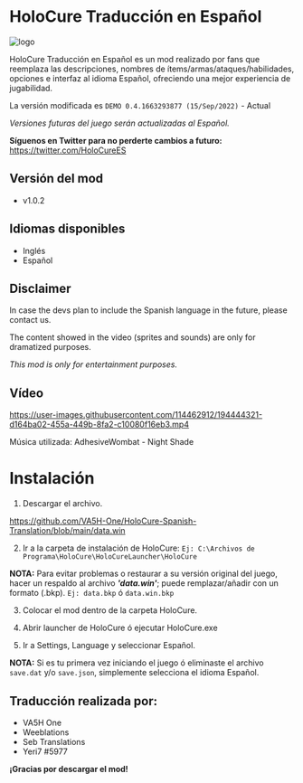 # HoloCure Traducción en Español
![logo](https://user-images.githubusercontent.com/114462912/194187902-3f244505-00e2-4fa9-a73a-b905f7f5d6eb.png)

HoloCure Traducción en Español es un mod realizado por fans que reemplaza las descripciones, nombres de ítems/armas/ataques/habilidades, opciones e interfaz al idioma Español, ofreciendo una mejor experiencia de jugabilidad.

La versión modificada es `DEMO 0.4.1663293877 (15/Sep/2022)` - Actual

*Versiones futuras del juego serán actualizadas al Español.*

**Síguenos en Twitter para no perderte cambios a futuro:** https://twitter.com/HoloCureES

## Versión del mod
- v1.0.2

## Idiomas disponibles
- Inglés
- Español

## Disclaimer
In case the devs plan to include the Spanish language in the future, please contact us.

The content showed in the video (sprites and sounds) are only for dramatized purposes.

*This mod is only for entertainment purposes.*

## Vídeo
https://user-images.githubusercontent.com/114462912/194444321-d164ba02-455a-449b-8fa2-c10080f16eb3.mp4


Música utilizada: AdhesiveWombat - Night Shade

# Instalación
1. Descargar el archivo.

https://github.com/VA5H-One/HoloCure-Spanish-Translation/blob/main/data.win

2. Ir a la carpeta de instalación de HoloCure:
`Ej: C:\Archivos de Programa\HoloCure\HoloCureLauncher\HoloCure`

**NOTA:** Para evitar problemas o restaurar a su versión original del juego, hacer un respaldo al archivo **_'data.win'_**; puede remplazar/añadir con un formato (.bkp).
`Ej: data.bkp` ó `data.win.bkp`

3. Colocar el mod dentro de la carpeta HoloCure.

4. Abrir launcher de HoloCure ó ejecutar HoloCure.exe

5. Ir a Settings, Language y seleccionar Español.

**NOTA:** Si es tu primera vez iniciando el juego ó eliminaste el archivo `save.dat` y/o `save.json`, simplemente selecciona el idioma Español.


## Traducción realizada por:
- VA5H One
- Weeblations
- Seb Translations
- Yeri7 #5977

**¡Gracias por descargar el mod!**

